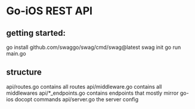 # Go-iOS REST API

## getting started:
go install github.com/swaggo/swag/cmd/swag@latest
swag init
go run main.go

## structure
  api/routes.go  contains all routes
  api/middleware.go contains all middlewares
  api/*_endpoints.go contains endpoints that mostly mirror go-ios docopt commands
  api/server.go the server config
